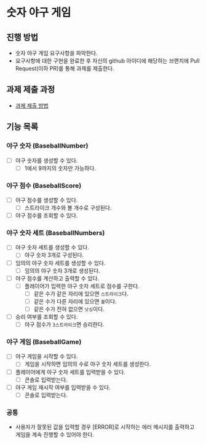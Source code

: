 # 숫자 야구 게임

## 진행 방법

- 숫자 야구 게임 요구사항을 파악한다.
- 요구사항에 대한 구현을 완료한 후 자신의 github 아이디에 해당하는 브랜치에 Pull Request(이하 PR)를 통해 과제를 제출한다.

## 과제 제출 과정

- [과제 제출 방법](https://github.com/next-step/nextstep-docs/tree/master/precourse)

## 기능 목록

### 야구 숫자 (BaseballNumber)

- [ ] 야구 숫자를 생성할 수 있다.
  - [ ] 1에서 9까지의 숫자만 가능하다.

### 야구 점수 (BaseballScore)

- [ ] 야구 점수를 생성할 수 있다.
  - [ ] 스트라이크 개수와 볼 개수로 구성된다.
- [ ] 야구 점수를 조회할 수 있다.

### 야구 숫자 세트 (BaseballNumbers)

- [ ] 야구 숫자 세트를 생성할 수 있다.
  - [ ] 야구 숫자 3개로 구성된다.
- [ ] 임의의 야구 숫자 세트를 생성할 수 있다.
  - [ ] 임의의 야구 숫자 3개로 생성된다.
- [ ] 야구 점수를 계산하고 출력할 수 있다.
  - [ ] 플레이어가 입력한 야구 숫자 세트로 점수를 구한다.
    - [ ] 같은 수가 같은 자리에 있으면 `스트라이크`다.
    - [ ] 같은 수가 다른 자리에 있으면 `볼`이다.
    - [ ] 같은 수가 전혀 없으면 `낫싱`이다.
- [ ] 승리 여부를 조회할 수 있다.
  - [ ] 야구 점수가 `3스트라이크`면 승리한다.

### 야구 게임 (BaseballGame)

- [ ] 야구 게임을 시작할 수 있다.
  - [ ] 게임을 시작하면 임의의 수로 야구 숫자 세트를 생성한다.
- [ ] 플레이어에게 야구 숫자 세트를 입력받을 수 있다.
  - [ ] 콘솔로 입력받는다.
- [ ] 야구 게임 재시작 여부를 입력받을 수 있다.
  - [ ] 콘솔로 입력받는다.

### 공통

- 사용자가 잘못된 값을 입력할 경우 [ERROR]로 시작하는 에러 메시지를 출력하고 게임을 계속 진행할 수 있어야 한다.
